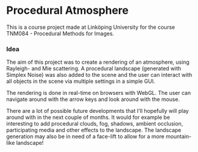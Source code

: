# Procedural Atmosphere

This is a course project made at Linköping University for the course TNM084 - Procedural Methods for Images.

### Idea

The aim of this project was to create a rendering of an atmosphere, using Rayleigh- and Mie scattering.
A procedural landscape (generated with Simplex Noise) was also added to the scene and the user can interact with all objects in the scene via multiple settings in a simple GUI. 

The rendering is done in real-time on browsers with WebGL. The user can navigate around with the arrow keys and look around with the mouse. 

There are a lot of possible future developments that I'll hopefully will play around with in the next couple of months. It would for example be interesting to add procedural clouds, fog, shadows, ambient occlusion, participating media and other effects to the landscape. The landscape generation may also be in need of a face-lift to allow for a more mountain-like landscape!
